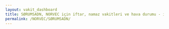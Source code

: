 ```yaml
---
layout: vakit_dashboard
title: SØRUMSADN, NORVEC için iftar, namaz vakitleri ve hava durumu - ilçe/eyalet seç
permalink: /NORVEC/SØRUMSADN/
---
```


<script type="text/javascript">
  var GLOBAL_COUNTRY = 'NORVEC';
  var GLOBAL_CITY = 'SØRUMSADN';
  var GLOBAL_STATE = '';
  var lat = 72;
  var lon = 21;
</script>
